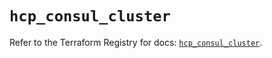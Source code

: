 # `hcp_consul_cluster`

Refer to the Terraform Registry for docs: [`hcp_consul_cluster`](https://registry.terraform.io/providers/hashicorp/hcp/0.90.0/docs/resources/consul_cluster).

